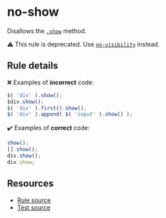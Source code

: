 # no-show

Disallows the [`.show`](https://api.jquery.com/show/) method.

⚠️ This rule is deprecated. Use [`no-visibility`](no-visibility.md) instead.

## Rule details

❌ Examples of **incorrect** code:
```js
$( 'div' ).show();
$div.show();
$( 'div' ).first().show();
$( 'div' ).append( $( 'input' ).show() );
```

✔️ Examples of **correct** code:
```js
show();
[].show();
div.show();
div.show;
```

## Resources

* [Rule source](/src/rules/no-show.js)
* [Test source](/tests/rules/no-show.js)
